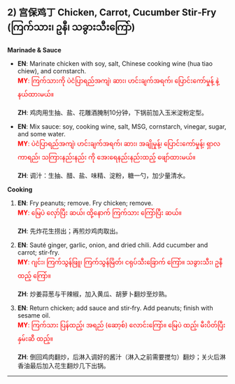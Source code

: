 ## 2) 宫保鸡丁 Chicken, Carrot, Cucumber Stir‑Fry (ကြက်သား၊ ဥနီ၊ သခွားသီးကြော်)

**Marinade & Sauce**  
- **EN**: Marinate chicken with soy, salt, Chinese cooking wine (hua tiao chiew), and cornstarch.  
<span style="color:red">  **MY**: ကြက်သားကို ပဲငံပြာရည်အကျဲ၊ ဆား၊ ဟင်းချက်အရက်၊ ပြောင်းကော်မှုန့် နဲ့ နယ်ထားမယ်။  </span>

  **ZH**: 鸡肉用生抽、盐、花雕酒腌制10分钟，下锅前加入玉米淀粉定型。

- **EN**: Mix sauce: soy, cooking wine, salt, MSG, cornstarch, vinegar, sugar, and some water.  
<span style="color:red">  **MY**: ပဲငံပြာရည်အကျဲ၊ ဟင်းချက်အရက်၊ ဆား၊ အချိုမှုန့်၊ ပြောင်းကော်မှုန့်၊ ရှာလကာရည်၊ သကြားနည်းနည်း ကို အေးရေနည်းနည်းထည့် ဖျော်ထားမယ်။  </span>

  **ZH**: 调汁：生抽、醋、盐、味精、淀粉，糖一勺，加少量清水。

**Cooking**  
1. **EN**: Fry peanuts; remove. Fry chicken; remove.  
<span style="color:red">   **MY**: မြေပဲ လှော်ပြီး ဆယ်၊ ထို့နောက် ကြက်သား ကြော်ပြီး ဆယ်။  </span>

   **ZH**: 先炸花生捞出；再煎炒鸡肉取出。

2. **EN**: Sauté ginger, garlic, onion, and dried chili. Add cucumber and carrot; stir‑fry.  
<span style="color:red">   **MY**: ဂျင်း၊ ကြက်သွန်ဖြူ၊ ကြက်သွန်မြိတ်၊ ငရုပ်သီးခြောက် ကြော်။ သခွားသီး၊ ဥနီ ထည့် ကြော်။  </span>

   **ZH**: 炒姜蒜葱与干辣椒，加入黄瓜、胡萝卜翻炒至炒熟。

3. **EN**: Return chicken; add sauce and stir‑fry. Add peanuts; finish with sesame oil.  
<span style="color:red">   **MY**: ကြက်သား ပြန်ထည့်၊ အရည် (ဆော့စ်) လောင်းကြော်။ မြေပဲ ထည့်၊ မီးပိတ်ပြီး နှမ်းဆီ ထည့်။  </span>

   **ZH**: 倒回鸡肉翻炒，后淋入调好的酱汁（淋入之前需要搅匀）翻炒；关火后淋香油最后加入花生翻炒几下出锅。

---

<a id="r3"></a>
